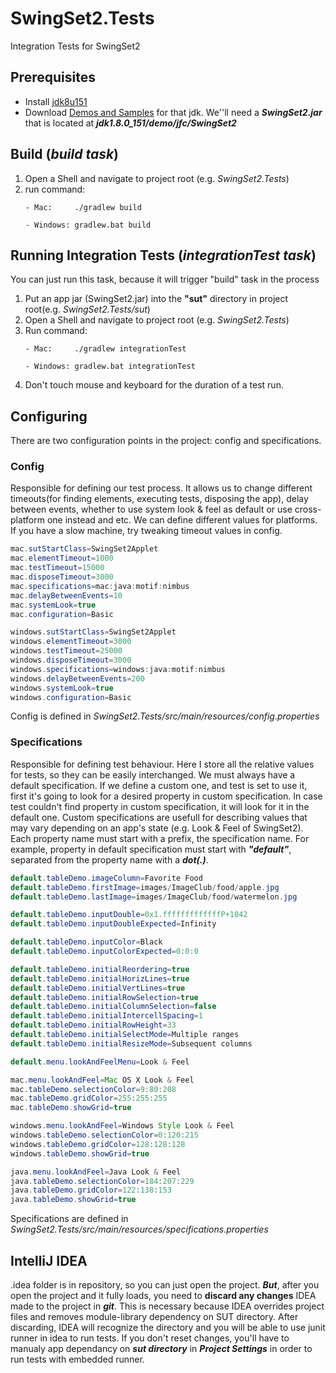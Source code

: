 # SwingSet2.Tests
Integration Tests for SwingSet2

## Prerequisites 
* Install [jdk8u151](http://www.oracle.com/technetwork/java/javase/downloads/jdk8-downloads-2133151.html)
* Download [Demos and Samples](http://www.oracle.com/technetwork/java/javase/downloads/jdk8-downloads-2133151.html) for that jdk. We''ll need a **_SwingSet2.jar_** that is located at **_jdk1.8.0_151/demo/jfc/SwingSet2_**

## Build (_build task_)
1. Open a Shell and navigate to project root (e.g. _SwingSet2.Tests_)
2. run command:    
   ```Shell
   - Mac:     ./gradlew build
   ```
   ```Shell
   - Windows: gradlew.bat build
   ```
## Running Integration Tests (_integrationTest task_)
You can just run this task, because it will trigger "build" task in the process
1. Put an app jar (SwingSet2.jar) into the **"sut"** directory in project root(e.g. _SwingSet2.Tests/sut_)
2. Open a Shell and navigate to project root (e.g. _SwingSet2.Tests_)
3. Run command:    
   ```Shell
   - Mac:     ./gradlew integrationTest
   ```
   ```Shell
   - Windows: gradlew.bat integrationTest
   ```
 4. Don't touch mouse and keyboard for the duration of a test run.
## Configuring
There are two configuration points in the project: config and specifications.
### Config
Responsible for defining our test process. It allows us to change different timeouts(for finding elements, executing tests, disposing the app), delay between events, whether to use system look & feel as default or use cross-platform one instead and etc. We can define different values for platforms. If you have a slow machine, try tweaking timeout values in config.
```Java
mac.sutStartClass=SwingSet2Applet
mac.elementTimeout=1000
mac.testTimeout=15000
mac.disposeTimeout=3000
mac.specifications=mac:java:motif:nimbus
mac.delayBetweenEvents=10
mac.systemLook=true
mac.configuration=Basic

windows.sutStartClass=SwingSet2Applet
windows.elementTimeout=3000
windows.testTimeout=25000
windows.disposeTimeout=3000
windows.specifications=windows:java:motif:nimbus
windows.delayBetweenEvents=200
windows.systemLook=true
windows.configuration=Basic
```
Config is defined in _SwingSet2.Tests/src/main/resources/config.properties_
### Specifications
Responsible for defining test behaviour. Here I store all the relative values for tests, so they can be easily interchanged. We must always have a default specification. If we define a custom one, and test is set to use it, first it's going to look for a desired property in custom specification. In case test couldn't find property in custom specification, it will look for it in the default one. Custom specifications are usefull for describing values that may vary depending on an app's state (e.g. Look & Feel of SwingSet2). Each property name must start with a prefix, the specification name. For example, property in default specification must start with **_"default"_**, separated from the property name with a **_dot(.)_**.
```Java
default.tableDemo.imageColumn=Favorite Food
default.tableDemo.firstImage=images/ImageClub/food/apple.jpg
default.tableDemo.lastImage=images/ImageClub/food/watermelon.jpg

default.tableDemo.inputDouble=0x1.fffffffffffffP+1042
default.tableDemo.inputDoubleExpected=Infinity

default.tableDemo.inputColor=Black
default.tableDemo.inputColorExpected=0:0:0

default.tableDemo.initialReordering=true
default.tableDemo.initialHorizLines=true
default.tableDemo.initialVertLines=true
default.tableDemo.initialRowSelection=true
default.tableDemo.initialColumnSelection=false
default.tableDemo.initialIntercellSpacing=1
default.tableDemo.initialRowHeight=33
default.tableDemo.initialSelectMode=Multiple ranges
default.tableDemo.initialResizeMode=Subsequent columns

default.menu.lookAndFeelMenu=Look & Feel

mac.menu.lookAndFeel=Mac OS X Look & Feel
mac.tableDemo.selectionColor=9:80:208
mac.tableDemo.gridColor=255:255:255
mac.tableDemo.showGrid=true

windows.menu.lookAndFeel=Windows Style Look & Feel
windows.tableDemo.selectionColor=0:120:215
windows.tableDemo.gridColor=128:128:128
windows.tableDemo.showGrid=true

java.menu.lookAndFeel=Java Look & Feel
java.tableDemo.selectionColor=184:207:229
java.tableDemo.gridColor=122:138:153
java.tableDemo.showGrid=true
```
Specifications are defined in _SwingSet2.Tests/src/main/resources/specifications.properties_
## IntelliJ IDEA
.idea folder is in repository, so you can just open the project.
**_But_**, after you open the project and it fully loads, you need to **discard any changes** IDEA made to the project in **_git_**. This is necessary because IDEA overrides project files and removes module-library dependency on SUT directory. After discarding, IDEA will recognize the directory and you will be able to use junit runner in idea to run tests. If you don't reset changes, you'll have to manualy app dependancy on **_sut directory_** in **_Project Settings_** in order to run tests with embedded runner.
